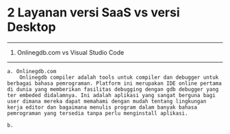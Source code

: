 # **2 Layanan versi SaaS vs versi Desktop**
----------------------------------------------------------------

1. Onlinegdb.com vs Visual Studio Code
------------------------
    a. Onlinegdb.com
        Onlinegdb compiler adalah tools untuk compiler dan debugger untuk berbagai bahasa pemrograman. Platform ini merupakan IDE online pertama di dunia yang memberikan fasilitas debugging dengan gdb debugger yang ter embeded didalamnya. Ini adalah aplikasi yang sangat berguna bagi user dimana mereka dapat memahami dengan mudah tentang lingkungan kerja editor dan bagaimana menulis program dalam banyak bahasa pemrograman yang tersedia tanpa perlu menginstall aplikasi. 

    b. 